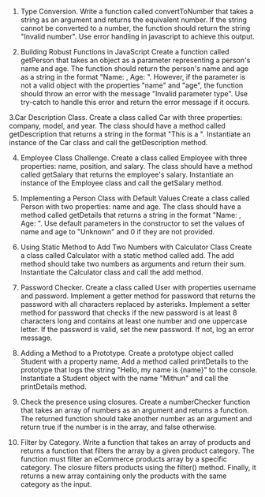 1. Type Conversion.
Write a function called convertToNumber that takes a string as an argument and returns the equivalent
number. If the string cannot be converted to a number, the function should return the string "Invalid number".
Use error handling in javascript to achieve this output.

2. Building Robust Functions in JavaScript
Create a function called getPerson that takes an object as a parameter representing a person's name and age.
The function should return the person's name and age as a string in the format "Name: <name>, Age: <age>".
However, if the parameter is not a valid object with the properties "name" and "age", the function should throw
an error with the message "Invalid parameter type". Use try-catch to handle this error and return the error
message if it occurs.

3.Car Description Class.
Create a class called Car with three properties: company, model, and year. The class should have a method
called getDescription that returns a string in the format "This is a <year> <company> <model>". Instantiate an
instance of the Car class and call the getDescription method.

4. Employee Class Challenge.
Create a class called Employee with three properties: name, position, and salary. The class should have a
method called getSalary that returns the employee's salary. Instantiate an instance of the Employee class and
call the getSalary method.

5. Implementing a Person Class with Default Values
Create a class called Person with two properties: name and age. The class should have a method called
getDetails that returns a string in the format "Name: <name>, Age: <age>". Use default parameters in the
constructor to set the values of name and age to "Unknown" and 0 if they are not provided.

6. Using Static Method to Add Two Numbers with Calculator Class
Create a class called Calculator with a static method called add. The add method should take two numbers as
arguments and return their sum. Instantiate the Calculator class and call the add method.

7. Password Checker.
Create a class called User with properties username and password. Implement a getter method for password
that returns the password with all characters replaced by asterisks. Implement a setter method for password
that checks if the new password is at least 8 characters long and contains at least one number and one
uppercase letter. If the password is valid, set the new password. If not, log an error message.

8. Adding a Method to a Prototype.
Create a prototype object called Student with a property name. Add a method called printDetails to the
prototype that logs the string "Hello, my name is {name}" to the console. Instantiate a Student object with the
name "Mithun" and call the printDetails method.

9. Check the presence using closures.
Create a numberChecker function that takes an array of numbers as an argument and returns a function. The
returned function should take another number as an argument and return true if the number is in the array, and
false otherwise.

10. Filter by Category.
Write a function that takes an array of products and returns a function that filters the array by a given product
category. The function must filter an eCommerce products array by a specific category. The closure filters
products using the filter() method. Finally, it returns a new array containing only the products with the same
category as the input.
